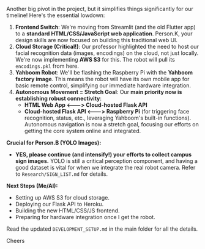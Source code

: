 Another big pivot in the project, but it simplifies things significantly for our timeline! Here's the essential lowdown:

1.  **Frontend Switch**: We're moving from Streamlit (and the old Flutter app) to a **standard HTML/CSS/JavaScript web application**. Person.K, your design skills are now focused on building this traditional web UI.
2.  **Cloud Storage (Critical!)**: Our professor highlighted the need to host our facial recognition data (images, encodings) on the cloud, not just locally. We're now implementing **AWS S3** for this. The robot will pull its `encodings.pkl` from here.
3.  **Yahboom Robot**: We'll be flashing the Raspberry Pi with the **Yahboom factory image**. This means the robot will have its own mobile app for basic remote control, simplifying our immediate hardware integration.
4.  **Autonomous Movement = Stretch Goal**: Our **main priority now is establishing robust connectivity**:
    *   **HTML Web App <---> Cloud-hosted Flask API**
    *   **Cloud-hosted Flask API <---> Raspberry Pi** (for triggering face recognition, status, etc., leveraging Yahboom's built-in functions).
    Autonomous navigation is now a stretch goal, focusing our efforts on getting the core system online and integrated.

**Crucial for Person.B (YOLO Images):**
*   **YES, please continue (and intensify!) your efforts to collect campus sign images.** YOLO is still a critical perception component, and having a good dataset is vital for when we integrate the real robot camera. Refer to `Research/SIGN_LIST.md` for details.

**Next Steps (Me/AI):**
*   Setting up AWS S3 for cloud storage.
*   Deploying our Flask API to Heroku.
*   Building the new HTML/CSS/JS frontend.
*   Preparing for hardware integration once I get the robot.

Read the updated `DEVELOPMENT_SETUP.md` in the main folder for all the details.

Cheers
